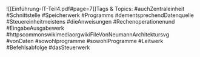 
![[Einführung-IT-Teil4.pdf#page=7]]Tags & Topics:
   #auchZentraleinheit
   #Schnittstelle
   #Speicherwerk
   #Programms
   #dementsprechendDatenquelle
   #Steuereinheitmeistens
   #dieAnweisungen
   #Rechenoperationenund
   #EingabeAusgabewerk
   #httpscommonswikimediaorgwikiFileVonNeumannArchitektursvg
   #vonDaten
   #sowohlprogramme
   #sowohlProgramme
   #Leitwerk
   #Befehlsabfolge
   #dasSteuerwerk